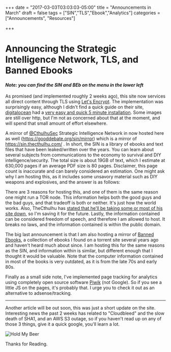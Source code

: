 +++
date = "2017-03-03T03:03:03-05:00"
title = "Announcements in March"
draft = false
tags = ["SIN","TLS","Ebook","Analytics"]
categories = ["Announcements", "Resources"]

+++

# Announcing the Strategic Intelligence Network, TLS, and Banned Ebooks

#### *Note: you can find the SIN and BEb on the menu in the lower left*

As promised (and implemented roughly 2 weeks ago), this site now services all direct content through TLS using [Let's Encrypt](https://letsencrypt.org/). The implementation was surprisingly easy, although I didn't find a quick guide on their site, [digitalocean](https://www.digitalocean.com/) had a [very easy and quick 5 minute installation](https://www.digitalocean.com/community/tutorials/how-to-secure-apache-with-let-s-encrypt-on-debian-8). Some images are still over http, but I'm not as concerned about that at the moment, and will spend that small amount of effort elsewhere.

A mirror of [@CthulhuSec](https://twitter.com/CthulhuSec) Strategic Intelligence Network in now hosted here as well (https://gooddebate.org/sin/mirror) which is a mirror of https://sin.thecthulhu.com/ . In short, the SIN is a library of ebooks and text files that have been leaked/written over the years. You can learn about several subjects from communications to the economy to survival and DIY intelligence/security. The total size is about 19GB of text, which I estimate at 630,000 pages if an average PDF size is 80 pages. Disclaimer, this page count is inaccurate and can barely considered an estimation. One might ask why I am hosting this, as it includes some unsavory material such as DIY weapons and explosives, and the answer is as follows:

There are 3 reasons for hosting this, and one of them is the same reason one might run a TOR node. This information helps both the good guys and the bad guys, and that tradeoff is both or neither. It's just how the world works. Also, TheCthulhu has [stated that he'll be taking some or most of his site down](https://www.thecthulhu.com/end-of-an-era/), so I'm saving it for the future. Lastly, the information contained can be considered freedom of speech, and therefore I am allowed to host. It breaks no laws, and the information contained is within the public domain.

The big last announcement is that I am also hosting a mirror of [Banned Ebooks](https://gooddebate.org/sin/banned/), a collection of ebooks I found on a torrent site several years ago and haven't heard much about since. I am hosting this for the same reasons as the SIN, and information within is similar, but different enough that I thought it would be valuable. Note that the computer information contained in most of the books is very outdated, as it is from the late 70s and early 80s.

Finally as a small side note, I've implemented page tracking for analytics using completely open source software [Piwik](https://piwik.org/) (not Google). So if you see a little JS on the pages, it's probably that. I urge you to check it out as an alternative to adsense/tracking.

---

Another article will be out soon, this was just a short update on the site. Interesting news the past 2 weeks has related to "Cloudbleed" and the slow death of SHA1, and an AWS S3 outage, so if you haven't read up on any of those 3 things, give it a quick google, you'll learn a lot.

![Hold My Beer](https://gooddebate.org/images/bignews.jpg)



Thanks for Reading.
